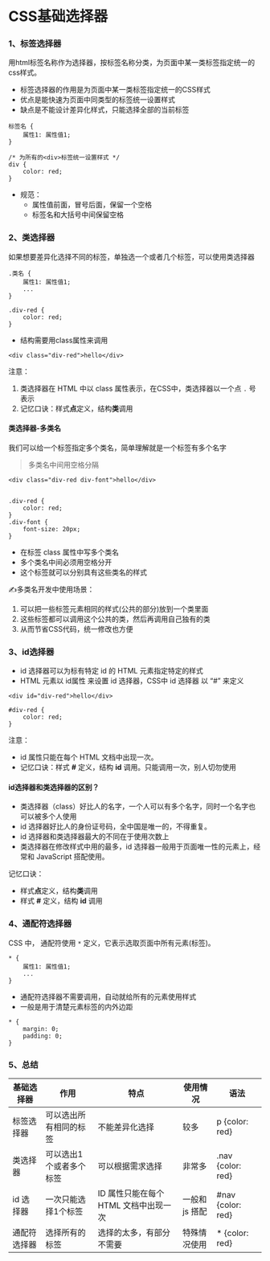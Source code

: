 # CSS基础选择器

### 1、标签选择器

用html标签名称作为选择器，按标签名称分类，为页面中某一类标签指定统一的css样式。

* 标签选择器的作用是为页面中某一类标签指定统一的CSS样式
* 优点是能快速为页面中同类型的标签统一设置样式
* 缺点是不能设计差异化样式，只能选择全部的当前标签

```
标签名 {
    属性1: 属性值1;
}
```

```
/* 为所有的<div>标签统一设置样式 */
div {
    color: red;
}
```

* 规范：
    * 属性值前面，冒号后面，保留一个空格
    * 标签名和大括号中间保留空格

### 2、类选择器

如果想要差异化选择不同的标签，单独选一个或者几个标签，可以使用类选择器

```
.类名 {
    属性1: 属性值1;
    ...
}
```

```
.div-red {
    color: red;
}
```

* 结构需要用class属性来调用

```
<div class="div-red">hello</div>
```

注意：

1. 类选择器在 HTML 中以 class 属性表示，在CSS中，类选择器以一个点 `.` 号表示
2. 记忆口诀：样式**点**定义，结构**类**调用

#### 类选择器-多类名

我们可以给一个标签指定多个类名，简单理解就是一个标签有多个名字

> 多类名中间用空格分隔

```
<div class="div-red div-font">hello</div>


.div-red {
    color: red;
}
.div-font {
    font-size: 20px;
}
```

* 在标签 class 属性中写多个类名
* 多个类名中间必须用空格分开
* 这个标签就可以分别具有这些类名的样式

✍多类名开发中使用场景：

1. 可以把一些标签元素相同的样式(公共的部分)放到一个类里面
2. 这些标签都可以调用这个公共的类，然后再调用自己独有的类
3. 从而节省CSS代码，统一修改也方便

### 3、id选择器

* id 选择器可以为标有特定 id 的 HTML 元素指定特定的样式
* HTML 元素以 id属性 来设置 id 选择器，CSS中 id 选择器 以 “#” 来定义

```
<div id="div-red">hello</div>
```

```
#div-red {
    color: red;
}
```

注意：

* id 属性只能在每个 HTML 文档中出现一次。
* 记忆口诀：样式 **#** 定义，结构 **id** 调用。只能调用一次，别人切勿使用

#### id选择器和类选择器的区别？

* 类选择器（class）好比人的名字，一个人可以有多个名字，同时一个名字也可以被多个人使用
* id 选择器好比人的身份证号码，全中国是唯一的，不得重复。
* id 选择器和类选择器最大的不同在于使用次数上
* 类选择器在修改样式中用的最多，id 选择器一般用于页面唯一性的元素上，经常和 JavaScript 搭配使用。

记忆口诀：

* 样式**点**定义，结构**类**调用
* 样式 **#** 定义，结构 **id** 调用

### 4、通配符选择器

CSS 中， 通配符使用 `*` 定义，它表示选取页面中所有元素(标签)。

```
* {
    属性1: 属性值1;
    ...
}
```

* 通配符选择器不需要调用，自动就给所有的元素使用样式
* 一般是用于清楚元素标签的内外边距

```
* {
    margin: 0;
    padding: 0;
}
```

### 5、总结

| 基础选择器 | 作用 | 特点 | 使用情况 | 语法 |
| --- | --- | --- | --- | --- |
| 标签选择器 | 可以选出所有相同的标签 | 不能差异化选择 | 较多 | p {color: red} |
| 类选择器 | 可以选出1个或者多个标签 | 可以根据需求选择 | 非常多 | .nav {color: red} |
| id 选择器 | 一次只能选择1个标签 | ID 属性只能在每个 HTML 文档中出现一次 | 一般和 js 搭配 | #nav {color: red} |
| 通配符选择器 | 选择所有的标签 | 选择的太多，有部分不需要 | 特殊情况使用 | \* {color: red} |

